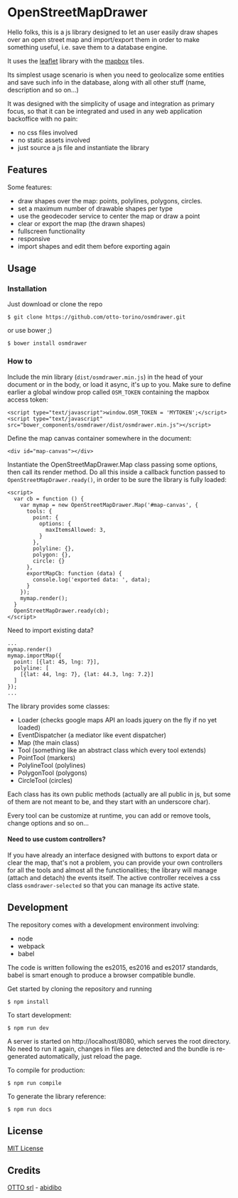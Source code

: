 # OpenStreetMapDrawer

Hello folks, this is a js library designed to let an user easily draw shapes over an open street map and import/export them in order to make something useful, i.e. save them to a database engine.

It uses the [leaflet](https://leafletjs.com/) library with the [mapbox](https://www.mapbox.com/) tiles.

Its simplest usage scenario is when you need to geolocalize some entities and save such info in the database, along with all other stuff (name, description and so on...)

It was designed with the simplicity of usage and integration as primary focus, so that it can be integrated and used in any web application backoffice with no pain:

- no css files involved
- no static assets involved
- just source a js file and instantiate the library

## Features

Some features:

- draw shapes over the map: points, polylines, polygons, circles.
- set a maximum number of drawable shapes per type
- use the geodecoder service to center the map or draw a point
- clear or export the map (the drawn shapes)
- fullscreen functionality
- responsive
- import shapes and edit them before exporting again

## Usage

### Installation

Just download or clone the repo

    $ git clone https://github.com/otto-torino/osmdrawer.git

or use bower ;)

    $ bower install osmdrawer

### How to

Include the min library (`dist/osmdrawer.min.js`) in the head of your document or in the body, or load it async, it's up to you. Make sure to define earlier a global window prop called `OSM_TOKEN` containing the mapbox access token:

    <script type="text/javascript">window.OSM_TOKEN = 'MYTOKEN';</script>
    <script type="text/javascript" src="bower_components/osmdrawer/dist/osmdrawer.min.js"></script>

Define the map canvas container somewhere in the document:

    <div id="map-canvas"></div>

Instantiate the OpenStreetMapDrawer.Map class passing some options, then call its render method. Do all this inside a callback function passed to `OpenStreetMapDrawer.ready()`, in order to be sure the library is fully loaded:

    <script>
      var cb = function () {
        var mymap = new OpenStreetMapDrawer.Map('#map-canvas', {
          tools: {
            point: {
              options: {
                maxItemsAllowed: 3,
              }
            },
            polyline: {},
            polygon: {},
            circle: {}
          },
          exportMapCb: function (data) {
            console.log('exported data: ', data);
          }
        });
        mymap.render();
      }
      OpenStreetMapDrawer.ready(cb);
    </script>

Need to import existing data?

    ...
    mymap.render()
    mymap.importMap({
      point: [{lat: 45, lng: 7}],
      polyline: [
        [{lat: 44, lng: 7}, {lat: 44.3, lng: 7.2}]
      ]
    });
    ...

The library provides some classes:

- Loader (checks google maps API an loads jquery on the fly if no yet loaded)
- EventDispatcher (a mediator like event dispatcher)
- Map (the main class)
- Tool (something like an abstract class which every tool extends)
- PointTool (markers)
- PolylineTool (polylines)
- PolygonTool (polygons)
- CircleTool (circles)

Each class has its own public methods (actually are all public in js, but some of them are not meant to be, and they start with an underscore char).

Every tool can be customize at runtime, you can add or remove tools, change options and so on...

#### Need to use custom controllers?

If you have already an interface designed with buttons to export data or clear the map, that's not a problem, you can provide your own controllers for all the tools and almost all the functionalities; the library will manage (attach and detach) the events itself. The active controller receives a css class `osmdrawer-selected` so that you can manage its active state.

## Development

The repository comes with a development environment involving:

- node
- webpack
- babel

The code is written following the es2015, es2016 and es2017 standards, babel is smart enough to produce a browser compatible bundle.

Get started by cloning the repository and running

    $ npm install

To start development:

    $ npm run dev

A server is started on http://localhost/8080, which serves the root directory. No need to run it again, changes in files are detected and the bundle is re-generated automatically, just reload the page.

To compile for production:

    $ npm run compile

To generate the library reference:

    $ npm run docs


## License

[MIT License](https://opensource.org/licenses/MIT)

## Credits

[OTTO srl](http://www.otto.to.it) - [abidibo](http://www.abidibo.net)
